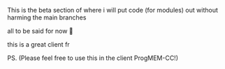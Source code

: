 This is the beta section of where i will put code (for modules) out without harming the main branches

all to be said for now 🤑

this is a great client fr

PS. (Please feel free to use this in the client ProgMEM-CC!)
